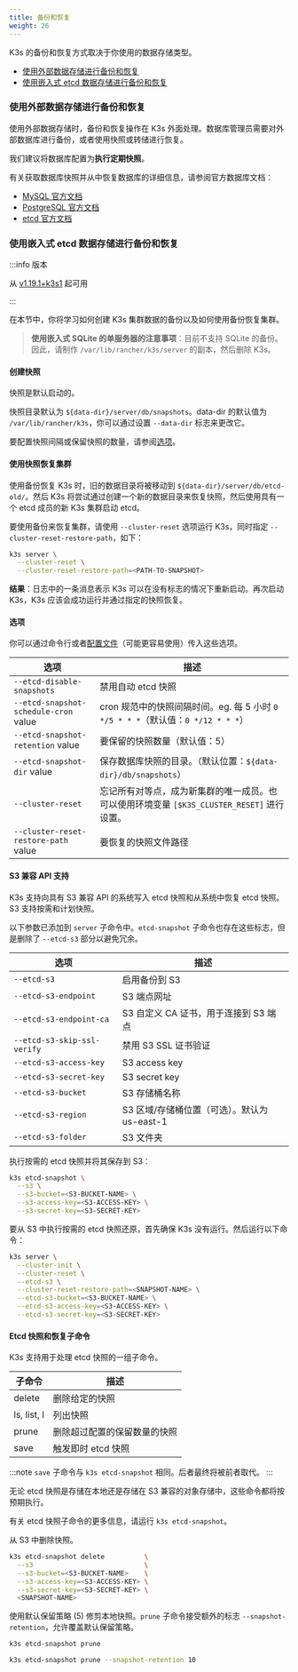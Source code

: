 ```yaml
---
title: 备份和恢复
weight: 26
---
```


K3s 的备份和恢复方式取决于你使用的数据存储类型。

- [使用外部数据存储进行备份和恢复](#使用外部数据存储进行备份和恢复)
- [使用嵌入式 etcd 数据存储进行备份和恢复](#使用嵌入式-etcd-数据存储进行备份和恢复)

### 使用外部数据存储进行备份和恢复

使用外部数据存储时，备份和恢复操作在 K3s 外面处理。数据库管理员需要对外部数据库进行备份，或者使用快照或转储进行恢复。

我们建议将数据库配置为**执行定期快照**。

有关获取数据库快照并从中恢复数据库的详细信息，请参阅官方数据库文档：

- [MySQL 官方文档](https://dev.mysql.com/doc/refman/8.0/en/replication-snapshot-method.html)
- [PostgreSQL 官方文档](https://www.postgresql.org/docs/8.3/backup-dump.html)
- [etcd 官方文档](https://etcd.io/docs/latest/op-guide/recovery/)

### 使用嵌入式 etcd 数据存储进行备份和恢复

:::info 版本

从 [v1.19.1+k3s1](https://github.com/k3s-io/k3s/releases/tag/v1.19.1%2Bk3s1) 起可用

:::

在本节中，你将学习如何创建 K3s 集群数据的备份以及如何使用备份恢复集群。

> **使用嵌入式 SQLite 的单服务器的注意事项**：目前不支持 SQLite 的备份。因此，请制作 `/var/lib/rancher/k3s/server` 的副本，然后删除 K3s。

#### 创建快照

快照是默认启动的。

快照目录默认为 `${data-dir}/server/db/snapshots`。data-dir 的默认值为 `/var/lib/rancher/k3s`，你可以通过设置 `--data-dir` 标志来更改它。

要配置快照间隔或保留快照的数量，请参阅[选项](#选项)。

#### 使用快照恢复集群

使用备份恢复 K3s 时，旧的数据目录将被移动到 `${data-dir}/server/db/etcd-old/`。然后 K3s 将尝试通过创建一个新的数据目录来恢复快照，然后使用具有一个 etcd 成员的新 K3s 集群启动 etcd。

要使用备份来恢复集群，请使用 `--cluster-reset` 选项运行 K3s，同时指定 `--cluster-reset-restore-path`，如下：

```bash
k3s server \
  --cluster-reset \
  --cluster-reset-restore-path=<PATH-TO-SNAPSHOT>
```

**结果**：日志中的一条消息表示 K3s 可以在没有标志的情况下重新启动。再次启动 K3s，K3s 应该会成功运行并通过指定的快照恢复。

#### 选项

你可以通过命令行或者[配置文件](installation/configuration.md#配置文件)（可能更容易使用）传入这些选项。

| 选项 | 描述 |
| ----------- | --------------- |
| `--etcd-disable-snapshots` | 禁用自动 etcd 快照 |
| `--etcd-snapshot-schedule-cron` value | cron 规范中的快照间隔时间。eg. 每 5 小时 `0 */5 * * *`（默认值：`0 */12 * * *`） |
| `--etcd-snapshot-retention` value | 要保留的快照数量（默认值：5） |
| `--etcd-snapshot-dir` value | 保存数据库快照的目录。（默认位置：`${data-dir}/db/snapshots`） |
| `--cluster-reset` | 忘记所有对等点，成为新集群的唯一成员。也可以使用环境变量 `[$K3S_CLUSTER_RESET]` 进行设置。 |
| `--cluster-reset-restore-path` value | 要恢复的快照文件路径 |

#### S3 兼容 API 支持

K3s 支持向具有 S3 兼容 API 的系统写入 etcd 快照和从系统中恢复 etcd 快照。S3 支持按需和计划快照。

以下参数已添加到 `server` 子命令中。`etcd-snapshot` 子命令也存在这些标志，但是删除了 `--etcd-s3` 部分以避免冗余。

| 选项 | 描述 |
| ----------- | --------------- |
| `--etcd-s3` | 启用备份到 S3 |
| `--etcd-s3-endpoint` | S3 端点网址 |
| `--etcd-s3-endpoint-ca` | S3 自定义 CA 证书，用于连接到 S3 端点 |
| `--etcd-s3-skip-ssl-verify` | 禁用 S3 SSL 证书验证 |
| `--etcd-s3-access-key` | S3 access key |
| `--etcd-s3-secret-key` | S3 secret key |
| `--etcd-s3-bucket` | S3 存储桶名称 |
| `--etcd-s3-region` | S3 区域/存储桶位置（可选）。默认为 us-east-1 |
| `--etcd-s3-folder` | S3 文件夹 |

执行按需的 etcd 快照并将其保存到 S3：

```bash
k3s etcd-snapshot \
  --s3 \
  --s3-bucket=<S3-BUCKET-NAME> \
  --s3-access-key=<S3-ACCESS-KEY> \
  --s3-secret-key=<S3-SECRET-KEY>
```

要从 S3 中执行按需的 etcd 快照还原，首先确保 K3s 没有运行。然后运行以下命令：

```bash
k3s server \
  --cluster-init \
  --cluster-reset \
  --etcd-s3 \
  --cluster-reset-restore-path=<SNAPSHOT-NAME> \
  --etcd-s3-bucket=<S3-BUCKET-NAME> \
  --etcd-s3-access-key=<S3-ACCESS-KEY> \
  --etcd-s3-secret-key=<S3-SECRET-KEY>
```

#### Etcd 快照和恢复子命令

K3s 支持用于处理 etcd 快照的一组子命令。

| 子命令 | 描述 |
| ----------- | --------------- |
| delete | 删除给定的快照 |
| ls, list, l | 列出快照 |
| prune | 删除超过配置的保留数量的快照 |
| save | 触发即时 etcd 快照 |

:::note
`save` 子命令与 `k3s etcd-snapshot` 相同。后者最终将被前者取代。
:::

无论 etcd 快照是存储在本地还是存储在 S3 兼容的对象存储中，这些命令都将按预期执行。

有关 etcd 快照子命令的更多信息，请运行 `k3s etcd-snapshot`。

从 S3 中删除快照。

```bash
k3s etcd-snapshot delete          \
  --s3                            \
  --s3-bucket=<S3-BUCKET-NAME>    \
  --s3-access-key=<S3-ACCESS-KEY> \
  --s3-secret-key=<S3-SECRET-KEY> \
  <SNAPSHOT-NAME>
```

使用默认保留策略 (5) 修剪本地快照。`prune` 子命令接受额外的标志 `--snapshot-retention`，允许覆盖默认保留策略。

```bash
k3s etcd-snapshot prune
```

```bash
k3s etcd-snapshot prune --snapshot-retention 10
```
